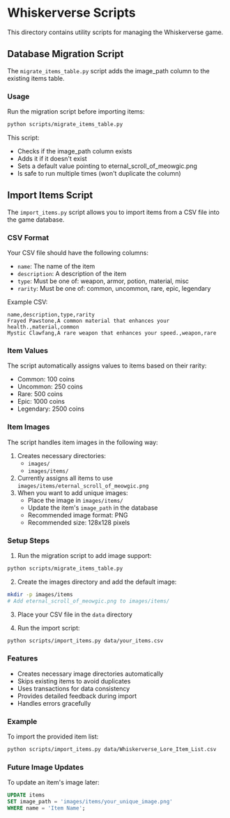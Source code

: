 # Whiskerverse Scripts

This directory contains utility scripts for managing the Whiskerverse game.

## Database Migration Script

The `migrate_items_table.py` script adds the image_path column to the existing items table.

### Usage

Run the migration script before importing items:
```bash
python scripts/migrate_items_table.py
```

This script:
- Checks if the image_path column exists
- Adds it if it doesn't exist
- Sets a default value pointing to eternal_scroll_of_meowgic.png
- Is safe to run multiple times (won't duplicate the column)

## Import Items Script

The `import_items.py` script allows you to import items from a CSV file into the game database.

### CSV Format

Your CSV file should have the following columns:
- `name`: The name of the item
- `description`: A description of the item
- `type`: Must be one of: weapon, armor, potion, material, misc
- `rarity`: Must be one of: common, uncommon, rare, epic, legendary

Example CSV:
```csv
name,description,type,rarity
Frayed Pawstone,A common material that enhances your health.,material,common
Mystic Clawfang,A rare weapon that enhances your speed.,weapon,rare
```

### Item Values

The script automatically assigns values to items based on their rarity:
- Common: 100 coins
- Uncommon: 250 coins
- Rare: 500 coins
- Epic: 1000 coins
- Legendary: 2500 coins

### Item Images

The script handles item images in the following way:
1. Creates necessary directories:
   - `images/`
   - `images/items/`
2. Currently assigns all items to use `images/items/eternal_scroll_of_meowgic.png`
3. When you want to add unique images:
   - Place the image in `images/items/`
   - Update the item's `image_path` in the database
   - Recommended image format: PNG
   - Recommended size: 128x128 pixels

### Setup Steps

1. Run the migration script to add image support:
```bash
python scripts/migrate_items_table.py
```

2. Create the images directory and add the default image:
```bash
mkdir -p images/items
# Add eternal_scroll_of_meowgic.png to images/items/
```

3. Place your CSV file in the `data` directory

4. Run the import script:
```bash
python scripts/import_items.py data/your_items.csv
```

### Features

- Creates necessary image directories automatically
- Skips existing items to avoid duplicates
- Uses transactions for data consistency
- Provides detailed feedback during import
- Handles errors gracefully

### Example

To import the provided item list:
```bash
python scripts/import_items.py data/Whiskerverse_Lore_Item_List.csv
```

### Future Image Updates

To update an item's image later:
```sql
UPDATE items 
SET image_path = 'images/items/your_unique_image.png' 
WHERE name = 'Item Name';
``` 